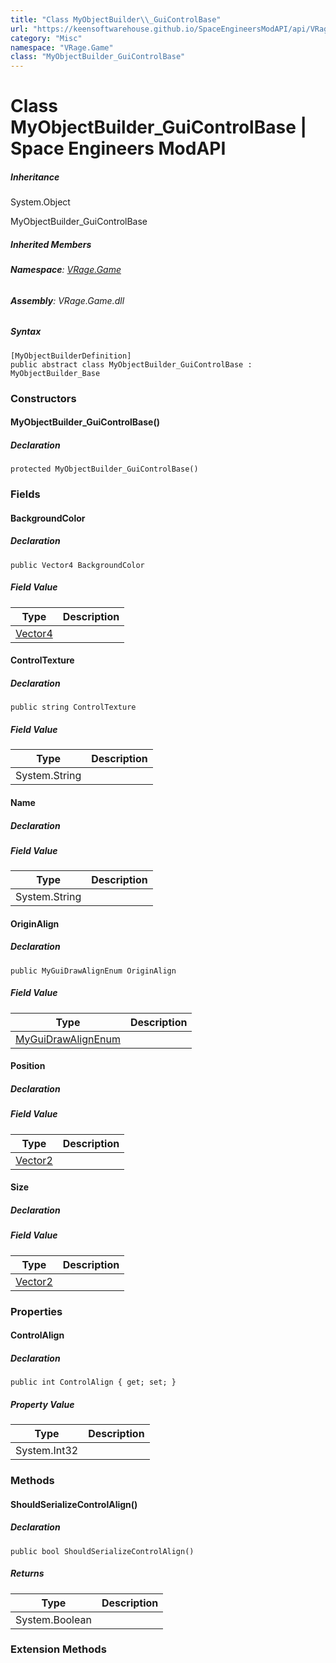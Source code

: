 ```yaml
---
title: "Class MyObjectBuilder\\_GuiControlBase"
url: "https://keensoftwarehouse.github.io/SpaceEngineersModAPI/api/VRage.Game.MyObjectBuilder_GuiControlBase.html"
category: "Misc"
namespace: "VRage.Game"
class: "MyObjectBuilder_GuiControlBase"
---
```


# Class MyObjectBuilder\_GuiControlBase | Space Engineers ModAPI

##### Inheritance

System.Object

MyObjectBuilder\_GuiControlBase

##### Inherited Members

###### **Namespace**: [VRage.Game](https://keensoftwarehouse.github.io/SpaceEngineersModAPI/api/VRage.Game.html)

###### **Assembly**: VRage.Game.dll

##### Syntax

```
[MyObjectBuilderDefinition]
public abstract class MyObjectBuilder_GuiControlBase : MyObjectBuilder_Base
```

### Constructors

#### MyObjectBuilder\_GuiControlBase()

##### Declaration

```
protected MyObjectBuilder_GuiControlBase()
```

### Fields

#### BackgroundColor

##### Declaration

```
public Vector4 BackgroundColor
```

##### Field Value

| Type | Description |
| --- | --- |
| [Vector4](https://keensoftwarehouse.github.io/SpaceEngineersModAPI/api/VRageMath.Vector4.html) |     |

#### ControlTexture

##### Declaration

```
public string ControlTexture
```

##### Field Value

| Type | Description |
| --- | --- |
| System.String |     |

#### Name

##### Declaration

##### Field Value

| Type | Description |
| --- | --- |
| System.String |     |

#### OriginAlign

##### Declaration

```
public MyGuiDrawAlignEnum OriginAlign
```

##### Field Value

| Type | Description |
| --- | --- |
| [MyGuiDrawAlignEnum](https://keensoftwarehouse.github.io/SpaceEngineersModAPI/api/VRage.Utils.MyGuiDrawAlignEnum.html) |     |

#### Position

##### Declaration

##### Field Value

| Type | Description |
| --- | --- |
| [Vector2](https://keensoftwarehouse.github.io/SpaceEngineersModAPI/api/VRageMath.Vector2.html) |     |

#### Size

##### Declaration

##### Field Value

| Type | Description |
| --- | --- |
| [Vector2](https://keensoftwarehouse.github.io/SpaceEngineersModAPI/api/VRageMath.Vector2.html) |     |

### Properties

#### ControlAlign

##### Declaration

```
public int ControlAlign { get; set; }
```

##### Property Value

| Type | Description |
| --- | --- |
| System.Int32 |     |

### Methods

#### ShouldSerializeControlAlign()

##### Declaration

```
public bool ShouldSerializeControlAlign()
```

##### Returns

| Type | Description |
| --- | --- |
| System.Boolean |     |

### Extension Methods